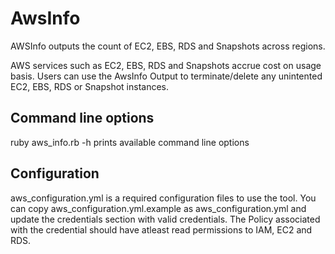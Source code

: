 # AwsInfo

AWSInfo outputs the count of EC2, EBS, RDS and Snapshots across regions.

AWS services such as EC2, EBS, RDS and Snapshots accrue cost on usage basis. Users can use the AwsInfo Output to terminate/delete any unintented EC2, EBS, RDS or Snapshot instances.

## Command line options
 ruby aws_info.rb -h prints available command line options

## Configuration

aws_configuration.yml is a required configuration files to use the tool. You can copy aws_configuration.yml.example as aws_configuration.yml and update the credentials section with valid credentials. The Policy associated with the credential should have atleast read permissions to IAM, EC2 and RDS. 












